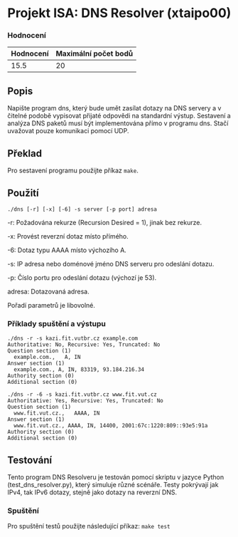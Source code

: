 # Projekt ISA: DNS Resolver (xtaipo00)

### Hodnocení

| Hodnocení | Maximální počet bodů |
|------|----------------|
| 15.5 | 20           |

## Popis 
Napište program dns, který bude umět zasílat dotazy na DNS servery a v čitelné podobě vypisovat přijaté odpovědi na standardní výstup. Sestavení a analýza DNS paketů musí být implementována přímo v programu dns. Stačí uvažovat pouze komunikaci pomocí UDP.

## Překlad 

Pro sestavení programu použijte příkaz ```make```.

## Použití 

```./dns [-r] [-x] [-6] -s server [-p port] adresa```

-r: Požadována rekurze (Recursion Desired = 1), jinak bez rekurze.

-x: Provést reverzní dotaz místo přímého.

-6: Dotaz typu AAAA místo výchozího A.

-s: IP adresa nebo doménové jméno DNS serveru pro odeslání dotazu.

-p: Číslo portu pro odeslání dotazu (výchozí je 53).

adresa: Dotazovaná adresa.

Pořadí parametrů je libovolné.

### Příklady spuštění a výstupu
```
./dns -r -s kazi.fit.vutbr.cz example.com
Authoritative: No, Recursive: Yes, Truncated: No
Question section (1)
  example.com.,   A, IN
Answer section (1)
  example.com., A, IN, 83319, 93.184.216.34     
Authority section (0)
Additional section (0)
```
```
./dns -r -6 -s kazi.fit.vutbr.cz www.fit.vut.cz
Authoritative: Yes, Recursive: Yes, Truncated: No
Question section (1)
  www.fit.vut.cz.,   AAAA, IN
Answer section (1)
  www.fit.vut.cz., AAAA, IN, 14400, 2001:67c:1220:809::93e5:91a
Authority section (0)
Additional section (0)
```
## Testování
Tento program DNS Resolveru je testován pomocí skriptu v jazyce Python (test_dns_resolver.py), který simuluje různé scénáře. 
Testy pokrývají jak IPv4, tak IPv6 dotazy, stejně jako dotazy na reverzní DNS.

### Spuštění
Pro spuštění testů použijte následující příkaz:
```make test```


